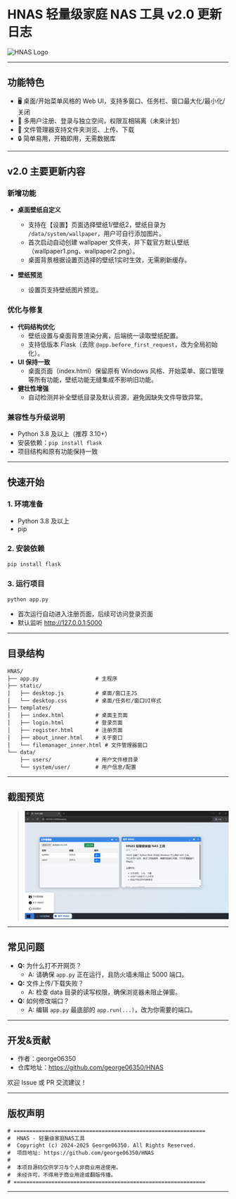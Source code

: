 # HNAS 轻量级家庭 NAS 工具 v2.0 更新日志

![HNAS Logo](https://img.icons8.com/ios-filled/48/3776d6/windows8.png)

---

## 功能特色

- 🖥️ 桌面/开始菜单风格的 Web UI，支持多窗口、任务栏、窗口最大化/最小化/关闭
- 👥 多用户注册、登录与独立空间，权限互相隔离（未来计划）
- 📁 文件管理器支持文件夹浏览、上传、下载
- 🔒 简单易用，开箱即用，无需数据库

---

## v2.0 主要更新内容

### 新增功能

- **桌面壁纸自定义**
  - 支持在【设置】页面选择壁纸1/壁纸2，壁纸目录为 `/data/system/wallpaper`，用户可自行添加图片。
  - 首次启动自动创建 wallpaper 文件夹，并下载官方默认壁纸（wallpaper1.png、wallpaper2.png）。
  - 桌面背景根据设置页选择的壁纸1实时生效，无需刷新缓存。

- **壁纸预览**
  - 设置页支持壁纸图片预览。

### 优化与修复

- **代码结构优化**
  - 壁纸设置与桌面背景渲染分离，后端统一读取壁纸配置。
  - 支持低版本 Flask（去除 `@app.before_first_request`，改为全局初始化）。
- **UI 保持一致**
  - 桌面页面（index.html）保留原有 Windows 风格、开始菜单、窗口管理等所有功能，壁纸功能无缝集成不影响旧功能。
- **健壮性增强**
  - 自动检测并补全壁纸目录及默认资源，避免因缺失文件导致异常。

### 兼容性与升级说明

- Python 3.8 及以上（推荐 3.10+）
- 安装依赖：`pip install flask`
- 项目结构和原有功能保持一致

---

## 快速开始

### 1. 环境准备

- Python 3.8 及以上
- pip

### 2. 安装依赖

```bash
pip install flask
```

### 3. 运行项目

```bash
python app.py
```

- 首次运行自动进入注册页面，后续可访问登录页面
- 默认监听 http://127.0.0.1:5000

---

## 目录结构

```
HNAS/
├── app.py                  # 主程序
├── static/
│   ├── desktop.js          # 桌面/窗口主JS
│   └── desktop.css         # 桌面/任务栏/窗口UI样式
├── templates/
│   ├── index.html          # 桌面主页面
│   ├── login.html          # 登录页面
│   ├── register.html       # 注册页面
│   ├── about_inner.html    # 关于窗口
│   └── filemanager_inner.html # 文件管理器窗口
└── data/
    ├── users/              # 用户文件根目录
    └── system/user/        # 用户信息/配置
```

---

## 截图预览

> ![桌面界面截图](https://github.com/george06350/HNAS/blob/main/data/system/readme.png)  

---

## 常见问题

- **Q:** 为什么打不开网页？
  - A: 请确保 `app.py` 正在运行，且防火墙未阻止 5000 端口。
- **Q:** 文件上传/下载失败？
  - A: 检查 data 目录的读写权限，确保浏览器未阻止弹窗。
- **Q:** 如何修改端口？
  - A: 编辑 `app.py` 最底部的 `app.run(...)`，改为你需要的端口。

---

## 开发&贡献

- 作者：george06350
- 仓库地址：https://github.com/george06350/HNAS

欢迎 Issue 或 PR 交流建议！

---

## 版权声明

```
# =============================================================
#  HNAS - 轻量级家庭NAS工具
#  Copyright (c) 2024-2025 George06350. All Rights Reserved.
#  项目地址: https://github.com/george06350/HNAS
# 
#  本项目源码仅供学习与个人非商业用途使用。
#  未经许可，不得用于商业用途或翻版传播。
# =============================================================
```

---
